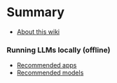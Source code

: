 # Summary

- [About this wiki](README.md)

### Running LLMs locally \(offline\)

- [Recommended apps](tools/Apps.md)
- [Recommended models](tools/Models.md)
